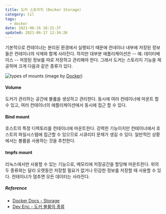```yaml
---
title: 도커 스토리지 (Docker Storage)
category: til
tags:
  - docker
date: 2021-06-16 16:21:37 
updated: 2021-06-17 12:34:26
---
```


기본적으로 컨테이너는 분리된 환경에서 실행되기 때문에 컨네이너 내부에 저장된 정보들은 컨테이너의 삭제와 함께 사라진다. 하지만 대부분 애플리케이션은 -- 예: 데이터베이스 -- 저장된 정보를 따로 저장하고 관리해야 한다. 그래서 도커는 스토리지 기능을 제공하며 크게 다음과 같은 종류가 있다.

![types of mounts](/types-of-mounts.png)
(image by [Docker](https://docs.docker.com/storage/))

#### Volume
도커가 관리하는 공간에 볼륨을 생성하고 관리한다. 동시에 여러 컨테이너에 마운트 할 수 있고, 여러 컨테이너의 애플리케이션에서 동시에 접근 할 수 있다.

#### Bind mount
호스트의 특정 디렉토리를 컨테이너에 마운트한다. 강력한 기능이지만 컨테이너에서 호스트의 파일시스템에 접근할 수 있으므로 시큐리티 문제가 생길 수 있다. 일반적인 상황에서는 볼륨을 사용하는 것을 추천한다.

#### tmpfs mount
리눅스에서만 사용할 수 있는 기능으로, 메모리에 저장공간을 할당해 마운트한다. 위의 두 종류와는 달리 오랫동안 저장할 필요가 없거나 민감한 정보를 저장할 때 사용할 수 있다. 컨테이너가 멈추면 모든 데이터는 사라진다.

##### Reference
- [Docker Docs - Storage](https://docs.docker.com/storage/)
- [Dev Eric - 도커 볼륨의 종류](https://deveric.tistory.com/111)